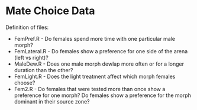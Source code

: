 # Mate Choice Data
Definition of files:
* FemPref.R - Do females spend more time with one particular male morph?
* FemLateral.R - Do females show a preference for one side of the arena (left vs right)?
* MaleDew.R - Does one male morph dewlap more often or for a longer duration than the other?
* FemLight.R - Does the light treatment affect which morph females choose?
* Fem2.R - Do females that were tested more than once show a preference for one morph? Do females show a preference for the morph dominant in their source zone?
